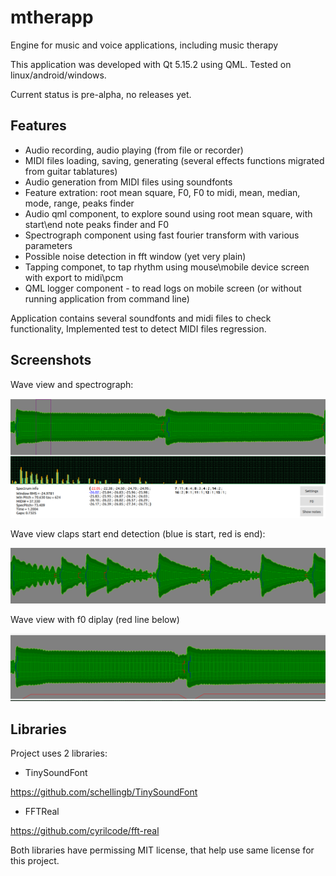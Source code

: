 # mtherapp
Engine for music and voice applications, including music therapy

This application was developed with Qt 5.15.2 using QML. Tested on linux/android/windows.

Current status is pre-alpha, no releases yet.

## Features

* Audio recording, audio playing (from file or recorder)
* MIDI files loading, saving, generating (several effects functions migrated from guitar tablatures)
* Audio generation from MIDI files using soundfonts
* Feature extration: root mean square, F0, F0 to midi, mean, median, mode, range, peaks finder
* Audio qml component, to explore sound using root mean square, with start\end note peaks finder and F0
* Spectrograph component using fast fourier transform with various parameters
* Possible noise detection in fft window (yet very plain)
* Tapping componet, to tap rhythm using mouse\mobile device screen with export to midi\pcm
* QML logger component - to read logs on mobile screen (or without running application from command line)

Application contains several soundfonts and midi files to check functionality,
Implemented test to detect MIDI files regression.

## Screenshots

Wave view and spectrograph:

![mtherapp screenshot](info/screenshots/wave_and_spectrum.png)

Wave view claps start end detection (blue is start, red is end):

![mtherapp screenshot](info/screenshots/claps.png)

Wave view with f0 diplay (red line below)

![mtherapp screenshot](info/screenshots/wave_f0.png)


## Libraries

Project uses 2 libraries:

* TinySoundFont

https://github.com/schellingb/TinySoundFont

* FFTReal

https://github.com/cyrilcode/fft-real

Both libraries have permissing MIT license, that help use same license for this project.